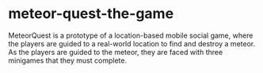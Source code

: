 # meteor-quest-the-game
MeteorQuest is a prototype of a location-based mobile social game, where the players are guided to a real-world location to find and destroy a meteor. As the players are guided to the meteor, they are faced with three minigames that they must complete.
